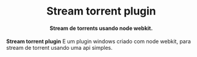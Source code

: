 <h1 align="center">
  <br>
  Stream torrent plugin
  <br>
</h1>

<h4 align="center">Stream de torrents usando node webkit.</h4>


**Stream torrent plugin** E um plugin windows criado com node webkit, para stream de torrent usando uma api simples.


